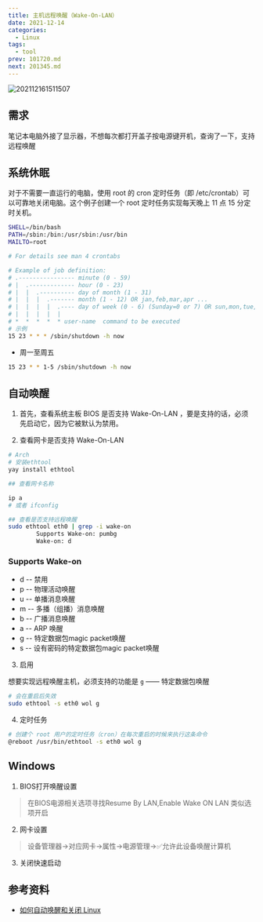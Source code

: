 ```yaml
---
title: 主机远程唤醒（Wake-On-LAN）
date: 2021-12-14
categories:
  - Linux
tags:
  - tool
prev: 101720.md
next: 201345.md
---
```


![202112161511507](https://cdn.jsdelivr.net/gh/qbmzc/images/2021/202112161511507.png)

<!-- more -->

## 需求

笔记本电脑外接了显示器，不想每次都打开盖子按电源键开机，查询了一下，支持远程唤醒

## 系统休眠

对于不需要一直运行的电脑，使用 root 的 cron 定时任务（即 /etc/crontab）可以可靠地关闭电脑。这个例子创建一个 root 定时任务实现每天晚上 11 点 15 分定时关机。

```bash
SHELL=/bin/bash
PATH=/sbin:/bin:/usr/sbin:/usr/bin
MAILTO=root

# For details see man 4 crontabs

# Example of job definition:
# .---------------- minute (0 - 59)
# |  .------------- hour (0 - 23)
# |  |  .---------- day of month (1 - 31)
# |  |  |  .------- month (1 - 12) OR jan,feb,mar,apr ...
# |  |  |  |  .---- day of week (0 - 6) (Sunday=0 or 7) OR sun,mon,tue,wed,thu,fri,sat
# |  |  |  |  |
# *  *  *  *  * user-name  command to be executed
# 示例
15 23 * * * /sbin/shutdown -h now
```

- 周一至周五

```bash
15 23 * * 1-5 /sbin/shutdown -h now
```

## 自动唤醒

1. 首先，查看系统主板 BIOS 是否支持 Wake-On-LAN ，要是支持的话，必须先启动它，因为它被默认为禁用。

2.  查看网卡是否支持 Wake-On-LAN 

```bash
# Arch
# 安装ethtool
yay install ethtool

## 查看网卡名称

ip a
# 或者 ifconfig

## 查看是否支持远程唤醒
sudo ethtool eth0 | grep -i wake-on
        Supports Wake-on: pumbg
        Wake-on: d
```

### Supports Wake-on

- d -- 禁用
- p -- 物理活动唤醒
- u -- 单播消息唤醒
- m -- 多播（组播）消息唤醒
- b -- 广播消息唤醒
- a -- ARP 唤醒
- g -- 特定数据包magic packet唤醒
- s -- 设有密码的特定数据包magic packet唤醒

3. 启用

想要实现远程唤醒主机，必须支持的功能是 `g` —— 特定数据包唤醒

```bash
# 会在重启后失效
sudo ethtool -s eth0 wol g
```
4. 定时任务

```bash
# 创建个 root 用户的定时任务（cron）在每次重启的时候来执行这条命令
@reboot /usr/bin/ethtool -s eth0 wol g
```

## Windows

1. BIOS打开唤醒设置
> 在BIOS电源相关选项寻找Resume By LAN,Enable Wake ON LAN 类似选项开启
2. 网卡设置
> 设备管理器->对应网卡->属性->电源管理->✅允许此设备唤醒计算机
3. 关闭快速启动

## 参考资料

- [如何自动唤醒和关闭 Linux](https://linux.cn/article-9115-1.html)
